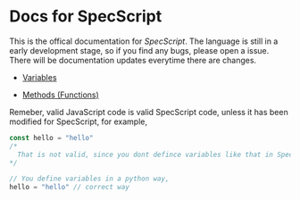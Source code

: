 # Docs for SpecScript

This is the offical documentation for *SpecScript*. The language is still in a early development stage, so if you find any bugs, please open a issue. There will be documentation updates everytime there are changes.

- [Variables](https://github.com/Spec-Script/docs/blob/main/docs/variables.md)

- [Methods (Functions)](https://github.com/Spec-Script/docs/blob/main/docs/methods.md)

Remeber, valid JavaScript code is valid SpecScript code, unless it has been modified for SpecScript, for example,

```js
const hello = "hello"
/*
  That is not valid, since you dont defince variables like that in SpecScript
*/

// You define variables in a python way,
hello = "hello" // correct way
```
